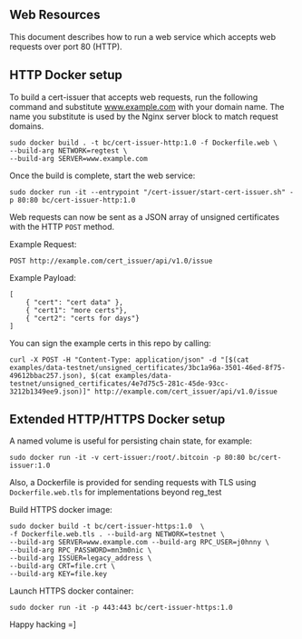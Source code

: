 ## Web Resources

This document describes how to run a web service which accepts web requests over port 80 (HTTP).

## HTTP Docker setup

To build a cert-issuer that accepts web requests, run the following command and substitute www.example.com
 with your domain name.  The name you substitute is used by the Nginx server block to match request domains.

```
sudo docker build . -t bc/cert-issuer-http:1.0 -f Dockerfile.web \
--build-arg NETWORK=regtest \
--build-arg SERVER=www.example.com
```

Once the build is complete, start the web service:

```
sudo docker run -it --entrypoint "/cert-issuer/start-cert-issuer.sh" -p 80:80 bc/cert-issuer-http:1.0
```

Web requests can now be sent as a JSON array of unsigned certificates with the HTTP `POST` method.

Example Request:
```
POST http://example.com/cert_issuer/api/v1.0/issue
```

Example Payload:
```
[
    { "cert": "cert data" },
    { "cert1": "more certs"},
    { "cert2": "certs for days"}
]
```

You can sign the example certs in this repo by calling:
```
curl -X POST -H "Content-Type: application/json" -d "[$(cat examples/data-testnet/unsigned_certificates/3bc1a96a-3501-46ed-8f75-49612bbac257.json), $(cat examples/data-testnet/unsigned_certificates/4e7d75c5-281c-45de-93cc-3212b1349ee9.json)]" http://example.com/cert_issuer/api/v1.0/issue
```

## Extended HTTP/HTTPS Docker setup

A named volume is useful for persisting chain state, for example:
```
sudo docker run -it -v cert-issuer:/root/.bitcoin -p 80:80 bc/cert-issuer:1.0
```

Also, a Dockerfile is provided for sending requests with TLS using `Dockerfile.web.tls` for implementations beyond reg_test

Build HTTPS docker image:
```
sudo docker build -t bc/cert-issuer-https:1.0  \
-f Dockerfile.web.tls . --build-arg NETWORK=testnet \
--build-arg SERVER=www.example.com --build-arg RPC_USER=j0hnny \
--build-arg RPC_PASSWORD=mn3m0nic \
--build-arg ISSUER=legacy_address \
--build-arg CRT=file.crt \
--build-arg KEY=file.key
```

Launch HTTPS docker container:
```
sudo docker run -it -p 443:443 bc/cert-issuer-https:1.0
```

Happy hacking =]
